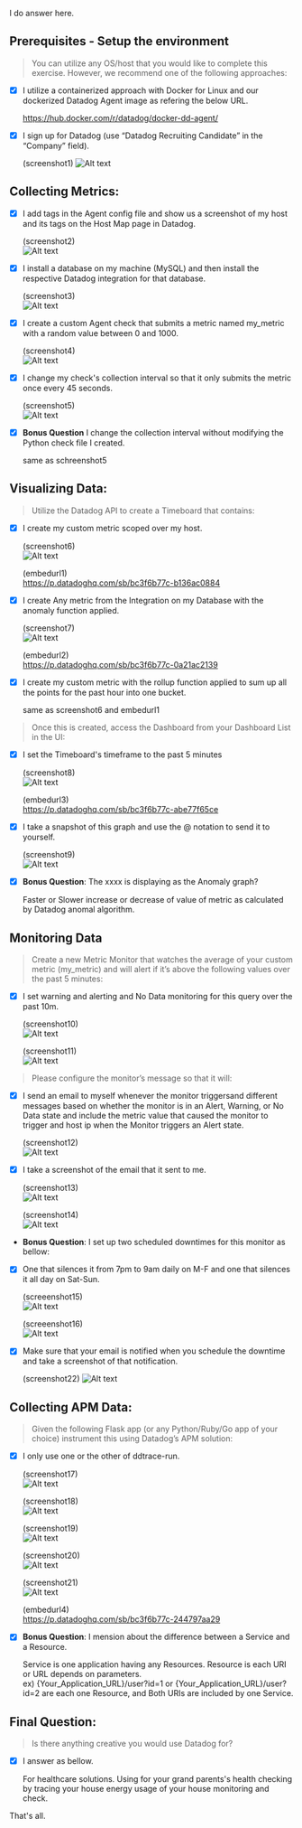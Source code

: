 I do answer here.

## Prerequisites - Setup the environment

> You can utilize any OS/host that you would like to complete this exercise. However, we recommend one of the following approaches:

- [x] I utilize a containerized approach with Docker for Linux and our dockerized Datadog Agent image as refering the below URL.

  https://hub.docker.com/r/datadog/docker-dd-agent/

- [x] I sign up for Datadog (use “Datadog Recruiting Candidate” in the “Company” field).

  (screenshot1)
  ![Alt text](pictures/screenshot1.png)

## Collecting Metrics:

- [X] I add tags in the Agent config file and show us a screenshot of my host and its tags on the Host Map page in Datadog.

  (screenshot2)  
  ![Alt text](pictures/screenshot2.png)

- [X] I install a database on my machine (MySQL) and then install the respective Datadog integration for that database.

  (screenshot3)  
  ![Alt text](pictures/screenshot3.png)

- [X] I create a custom Agent check that submits a metric named my_metric with a random value between 0 and 1000.

  (screenshot4)  
  ![Alt text](pictures/screenshot4.png)

- [X] I change my check's collection interval so that it only submits the metric once every 45 seconds.

  (screenshot5)  
  ![Alt text](pictures/screenshot5.png)

- [X] **Bonus Question** I change the collection interval without modifying the Python check file I created.

  same as schreenshot5

## Visualizing Data:

> Utilize the Datadog API to create a Timeboard that contains:

- [X] I create my custom metric scoped over my host.

  (screenshot6)  
  ![Alt text](pictures/screenshot6.png)  
    
  (embedurl1)  
  https://p.datadoghq.com/sb/bc3f6b77c-b136ac0884

- [X] I create Any metric from the Integration on my Database with the anomaly function applied.

  (screenshot7)  
  ![Alt text](pictures/screenshot7.png)  
    
  (embedurl2)  
  https://p.datadoghq.com/sb/bc3f6b77c-0a21ac2139

- [X] I create my custom metric with the rollup function applied to sum up all the points for the past hour into one bucket.

  same as screenshot6 and embedurl1

> Once this is created, access the Dashboard from your Dashboard List in the UI:

- [X] I set the Timeboard's timeframe to the past 5 minutes

  (screenshot8)  
  ![Alt text](pictures/screenshot8.png)  
    
  (embedurl3)  
  https://p.datadoghq.com/sb/bc3f6b77c-abe77f65ce

- [X] I take a snapshot of this graph and use the @ notation to send it to yourself.

  (screenshot9)  
  ![Alt text](pictures/screenshot9.png)

- [X] **Bonus Question**: The xxxx is displaying as the Anomaly graph?

    Faster or Slower increase or decrease of value of metric as calculated by Datadog anomal algorithm.

## Monitoring Data

> Create a new Metric Monitor that watches the average of your custom metric (my_metric) and will alert if it’s above the following values over the past 5 minutes:

- [X] I set warning and alerting and No Data monitoring for this query over the past 10m.

  (screenshot10)  
  ![Alt text](pictures/screenshot10.png)  
    
  (screenshot11)  
  ![Alt text](pictures/screenshot11.png)

> Please configure the monitor’s message so that it will:

- [X] I send an email to myself whenever the monitor triggersand different messages based on whether the monitor is in an Alert, Warning, or No Data state and include the metric value that caused the monitor to trigger and host ip when the Monitor triggers an Alert state.

  (screenshot12)  
  ![Alt text](pictures/screenshot12.png)

- [X] I take a screenshot of the email that it sent to me.

  (screenshot13)  
  ![Alt text](pictures/screenshot13.png)  
    
  (screenshot14)  
  ![Alt text](pictures/screenshot14.png)  

* **Bonus Question**: I set up two scheduled downtimes for this monitor as bellow:
- [X] One that silences it from 7pm to 9am daily on M-F and one that silences it all day on Sat-Sun.

  (screeenshot15)  
  ![Alt text](pictures/screenshot15.png)  
    
  (screeenshot16)  
  ![Alt text](pictures/screenshot16.png)

- [x] Make sure that your email is notified when you schedule the downtime and take a screenshot of that notification.

  (screenshot22)
  ![Alt text](pictures/screenshot22.png)

## Collecting APM Data:

> Given the following Flask app (or any Python/Ruby/Go app of your choice) instrument this using Datadog’s APM solution:

- [x] I only use one or the other of ddtrace-run. 

  (screenshot17)  
  ![Alt text](pictures/screenshot17.png)  
    
  (screenshot18)  
  ![Alt text](pictures/screenshot18.png)  
    
  (screenshot19)  
  ![Alt text](pictures/screenshot19.png)  
    
  (screenshot20)  
  ![Alt text](pictures/screenshot20.png)  
    
  (screenshot21)  
  ![Alt text](pictures/screenshot21.png)  
    
  (embedurl4)  
  https://p.datadoghq.com/sb/bc3f6b77c-244797aa29

- [x] **Bonus Question**: I mension about the difference between a Service and a Resource.

    Service is one application having any Resources. Resource is each URI or URL depends on parameters.  
    ex) {Your_Application_URL}/user?id=1 or {Your_Application_URL}/user?id=2 are each one Resource, and Both URIs are included by one Service.

## Final Question:

> Is there anything creative you would use Datadog for?

- [x] I answer as bellow.

    For healthcare solutions. Using for your grand parents's health checking by tracing your house energy usage of your house monitoring and check.

That's all.
